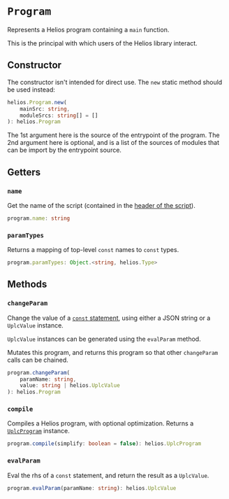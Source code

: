 # `Program`

Represents a Helios program containing a `main` function.

This is the principal with which users of the Helios library interact.

## Constructor

The constructor isn't intended for direct use. The `new` static method should be used instead:

```ts
helios.Program.new(
    mainSrc: string, 
    moduleSrcs: string[] = []
): helios.Program
```

The 1st argument here is the source of the entrypoint of the program. The 2nd argument here is optional, and is a list of the sources of modules that can be import by the entrypoint source.

## Getters

### `name`

Get the name of the script (contained in the [header of the script](../../lang/script-structure.md#script-purpose-1)).

```ts
program.name: string
```

### `paramTypes`

Returns a mapping of top-level `const` names to `const` types.

```ts
program.paramTypes: Object.<string, helios.Type>
```

## Methods

### `changeParam`

Change the value of a [`const` statement](../../lang/variables.html#const-statements), using either a JSON string or a `UplcValue` instance.

`UplcValue` instances can be generated using the `evalParam` method.

Mutates this program, and returns this program so that other `changeParam` calls can be chained.

```ts
program.changeParam(
    paramName: string, 
    value: string | helios.UplcValue
): helios.Program
```

### `compile`

Compiles a Helios program, with optional optimization. Returns a [`UplcProgram`](./uplcprogram.md) instance.

```ts
program.compile(simplify: boolean = false): helios.UplcProgram
```

### `evalParam`

Eval the rhs of a `const` statement, and return the result as a `UplcValue`.

```ts
program.evalParam(paramName: string): helios.UplcValue
```
